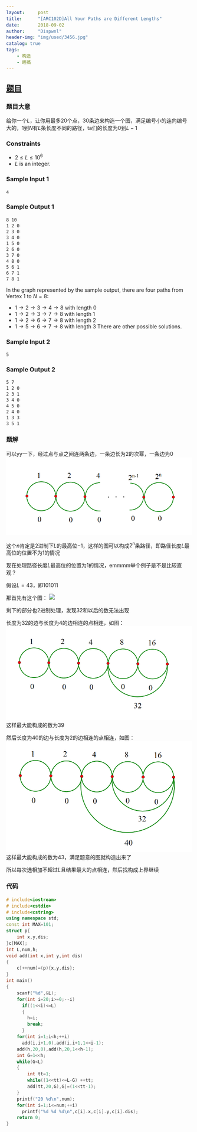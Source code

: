 ```yaml
---
layout:     post
title:      "[ARC102D]All Your Paths are Different Lengths"
date:       2018-09-02
author:     "Dispwnl"
header-img: "img/used/3456.jpg"
catalog: true
tags:
    - 构造
    - 瞎搞
---
```

## [题目](https://arc102.contest.atcoder.jp/tasks/arc102_b)
### 题目大意
给你一个$L$，让你用最多20个点，30条边来构造一个图，满足编号小的连向编号大的，$1$到$N$有$L$条长度不同的路径，ta们的长度为$0$到$L-1$

### Constraints
- $2≤L≤10^6$
- $L$ is an integer.

### Sample Input 1
```plain
4
```
### Sample Output 1
```plain
8 10
1 2 0
2 3 0
3 4 0
1 5 0
2 6 0
3 7 0
4 8 0
5 6 1
6 7 1
7 8 1
```

In the graph represented by the sample output, there are four paths from Vertex $1$ to $N=8$:

- $1 → 2 → 3 → 4 → 8$ with length $0$
- $1 → 2 → 3 → 7 → 8$ with length $1$
- $1 → 2 → 6 → 7 → 8$ with length $2$
- $1 → 5 → 6 → 7 → 8$ with length $3$
There are other possible solutions.

### Sample Input 2
```plain
5
```
### Sample Output 2
```plain
5 7
1 2 0
2 3 1
3 4 0
4 5 0
2 4 0
1 3 3
3 5 1
```
### 题解
可以yy一下，经过点与点之间连两条边，一条边长为$2$的次幂，一条边为$0$
![](/img/study/gouzaoD1.png)

这个$n$肯定是$2$进制下$L$的最高位$-1$，这样的图可以构成$2^n$条路径，即路径长度$L$最高位的位置不为$1$的情况

现在处理路径长度$L$最高位的位置为$1$的情况，emmmm举个例子是不是比较直观？

假设$L=43$，即$101011$

那首先有这个图：
![](/imgstudy/gouzaoD2.png)

剩下的部分也$2$进制处理，发现$32$和以后的数无法出现

长度为$32$的边与长度为$4$的边相连的点相连，如图：
![](/img/study/gouzaoD3.png)
这样最大能构成的数为$39$

然后长度为$40$的边与长度为$2$的边相连的点相连，如图：
![](/img/study/gouzaoD4.png)
这样最大能构成的数为$43$，满足题意的图就构造出来了

所以每次选相加不超过$L$且结果最大的点相连，然后找构成上界继续

### 代码
```c++
# include<iostream>
# include<cstdio>
# include<cstring>
using namespace std;
const int MAX=101;
struct p{
	int x,y,dis;
}c[MAX];
int L,num,h;
void add(int x,int y,int dis)
{
	c[++num]=(p){x,y,dis};
}
int main()
{
	scanf("%d",&L);
	for(int i=20;i>=0;--i)
	  if((1<<i)<=L)
	  {
	  	h=i;
	  	break;
	  }
	for(int i=1;i<h;++i)
	  add(i,i+1,0),add(i,i+1,1<<i-1);
	add(h,20,0),add(h,20,1<<h-1);
	int G=1<<h;
	while(G<L)
	{
		int tt=1;
		while((1<<tt)<=L-G) ++tt;
		add(tt,20,G),G|=(1<<tt-1);
	}
	printf("20 %d\n",num);
	for(int i=1;i<=num;++i)
	  printf("%d %d %d\n",c[i].x,c[i].y,c[i].dis);
	return 0;
}
```
